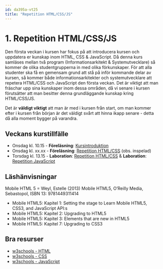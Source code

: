 ```yaml
---
id: da395a-vt25
title: "Repetition HTML/CSS/JS"
---
```


# 1. Repetition HTML/CSS/JS
 
Den första veckan i kursen har fokus på att introducera kursen och uppdatera er kunskap inom HTML, CSS & JavaScript. Då denna kurs samläses mellan två program (Informationsarkitekt & Systemutvecklare) så kommer de olika studentgrupperna in med olika förkunskaper. För att alla studenter ska få en gemensam grund att stå på inför kommande delar av kursen, så kommer både informationsarkitekter och systemutvecklare att repetera HTML/CSS och JavaScript den första veckan. Det är viktigt att man fräschar upp sina kunskaper inom dessa områden, då vi senare i kursen förutsätter att man besitter denna grundläggande kunskap kring HTML/CSS/JS.

Det är **väldigt viktigt** att man är med i kursen från start, om man kommer efter i kursen från början är det väldigt svårt att hinna ikapp senare - detta då alla moment bygger på varandra.

## Veckans kurstillfälle

- Onsdag kl. 10.15 - **Föreläsning**: [Kursintroduktion](../f1)
- Onsdag kl. xx.xx - **Föreläsning**: [Repetition HTML/CSS](../f2/) (obs. inspelad)
- Torsdag kl. 13.15 - **Laboration**: [Repetition HTML/CSS](../l1/) & **Laboration**: [Repetition JavaScript](../l2/)

## Läshänvisningar

Mobile HTML 5 = Weyl, Estelle (2013) Mobile HTML5, O’Reilly Media, Sebastopol, ISBN 13: 9781449311414

- Mobile HTML5: Kapitel 1: Setting the stage to Learn Mobile HTML5, CSS3, and JavaScript API:s
- Mobile HTML5: Kapitel 2: Upgrading to HTML5
- Mobile HTML5: Kapitel 3: Elements that are new in HTML5
- Mobile HTML5: Kapitel 7: Upgrading to CSS3

## Bra resurser

- [w3schools - HTML](https://www.w3schools.com/html/default.asp)
- [w3schools - CSS](https://www.w3schools.com/css/default.asp)
- [w3schools - JavaScript](https://www.w3schools.com/js/default.asp)
